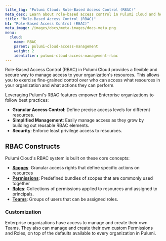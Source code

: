 ```yaml
---
title_tag: "Pulumi Cloud: Role-Based Access Control (RBAC)"
meta_desc: Learn about role-based access control in Pulumi Cloud and how it helps manage access to resources
title: "Role-Based Access Control (RBAC)"
h1: "Role-Based Access Control (RBAC)"
meta_image: /images/docs/meta-images/docs-meta.png
menu:
  cloud:
    name: RBAC
    parent: pulumi-cloud-access-management
    weight: 2
    identifier: pulumi-cloud-access-management-rbac
---
```


Role-Based Access Control (RBAC) in Pulumi Cloud provides a flexible and secure way to manage access to your organization's resources. This allows you to exercise fine-grained control over who can access what resources in your organization and what actions they can perform.

Leveraging Pulumi's RBAC features empower Enterprise organizations to follow best practices:

- **Granular Access Control**: Define precise access levels for different resources.
- **Simplified Management**: Easily manage access as they grow by building out reusable RBAC elements.
- **Security**: Enforce least privilege access to resources.

## RBAC Constructs

Pulumi Cloud's RBAC system is built on these core concepts:

- [**Scopes**](/docs/pulumi-cloud/access-management/rbac/scopes): Granular access rights that define specific actions on resources
- [**Permissions**](/docs/pulumi-cloud/access-management/rbac/permissions): Predefined bundles of scopes that are commonly used together
- [**Roles**](/docs/pulumi-cloud/access-management/rbac/roles): Collections of permissions applied to resources and assigned to principals.
- [**Teams**](/docs/pulumi-cloud/access-management/rbac/teams): Groups of users that can be assigned roles.

### Customization

Enterprise organizations have access to manage and create their own Teams. They also can manage and create their own custom Permissions and Roles, on top of the defaults available to every organization in Pulumi.

